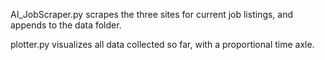 AI_JobScraper.py scrapes the three sites for current job listings, and appends to the data folder.

plotter.py visualizes all data collected so far, with a proportional time axle.